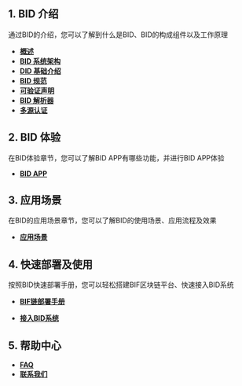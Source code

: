 ## 1. BID 介绍

通过BID的介绍，您可以了解到什么是BID、BID的构成组件以及工作原理

- **[概述](../introduce/summary)**
- **[BID 系统架构](introduce/architecture)**
- **[DID 基础介绍](../introduce/did)**
- **[BID 规范](../introduce/protocol)**
- **[可验证声明](../introduce/claim)**
- **[BID 解析器](../introduce/resolver)**
- **[多源认证](../introduce/authentication)**

## 2. BID 体验

在BID体验章节，您可以了解BID APP有哪些功能，并进行BID APP体验

- **[BID APP](../demo/demo)**

## 3. 应用场景

在BID的应用场景章节，您可以了解BID的使用场景、应用流程及效果

- **[应用场景](../apply/apply)**

## 4. 快速部署及使用

按照BID快速部署手册，您可以轻松搭建BIF区块链平台、快速接入BID系统

- **[BIF链部署手册](../deploy/bif-deploy)**

- **[接入BID系统](../deploy/bid)**

## 5. 帮助中心

- [**FAQ**](../help/FAQ)
- **[联系我们](../help/contact)**